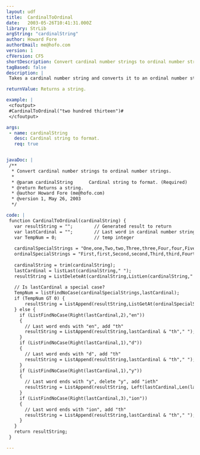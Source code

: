 ```yaml
---
layout: udf
title:  CardinalToOrdinal
date:   2003-05-26T10:41:31.000Z
library: StrLib
argString: "cardinalString"
author: Howard Fore
authorEmail: me@hofo.com
version: 1
cfVersion: CF5
shortDescription: Convert cardinal number strings to ordinal number strings.
tagBased: false
description: |
 Takes a cardinal number string and converts it to an ordinal number string. This is particularly useful when combined with the NumberAsString UDF.

returnValue: Returns a string.

example: |
 <cfoutput>
 #CardinalToOrdinal("two hundred thirteen")#
 </cfoutput>

args:
 - name: cardinalString
   desc: Cardinal string to format.
   req: true


javaDoc: |
 /**
  * Convert cardinal number strings to ordinal number strings.
  * 
  * @param cardinalString      Cardinal string to format. (Required)
  * @return Returns a string. 
  * @author Howard Fore (me@hofo.com) 
  * @version 1, May 26, 2003 
  */

code: |
 function CardinalToOrdinal(cardinalString) {
   var resultString = "";        // Generated result to return
   var lastCardinal = "";        // Last word in cardinal number string
   var TempNum = 0;              // temp integer
 
   cardinalSpecialStrings = "One,one,Two,two,Three,three,Four,four,Five,five,Six,six,Eight,eight,Nine,nine,Twelve,twelve";
   ordinalSpecialStrings = "First,first,Second,second,Third,third,Fourth,fourth,Fifth,fifth,Sixth,sixth,Eighth,eighth,Ninth,ninth,Twelfth,twelfth";
   
   cardinalString = trim(cardinalString);
   lastCardinal = listLast(cardinalString," ");
   resultString = ListDeleteAt(cardinalString,ListLen(cardinalString," ")," ");
   
   // Is lastCardinal a special case?
   TempNum = listFindNoCase(cardinalSpecialStrings,lastCardinal);
   if (TempNum GT 0) {
       resultString = ListAppend(resultString,ListGetAt(ordinalSpecialStrings,TempNum)," ");
   } else {
     if (ListFindNoCase(Right(lastCardinal,2),"en"))
     {
       // Last word ends with "en", add "th"
       resultString = ListAppend(resultString,lastCardinal & "th"," ");
     } 
     if (ListFindNoCase(Right(lastCardinal,1),"d"))
     {
       // Last word ends with "d", add "th"
       resultString = ListAppend(resultString,lastCardinal & "th"," ");
     } 
     if (ListFindNoCase(Right(lastCardinal,1),"y"))
     {
       // Last word ends with "y", delete "y", add "ieth"
       resultString = ListAppend(resultString, Left(lastCardinal,Len(lastCardinal) - 1) & "ieth"," ");
     } 
     if (ListFindNoCase(Right(lastCardinal,3),"ion"))
     {
       // Last word ends with "ion", add "th"
       resultString = ListAppend(resultString,lastCardinal & "th"," ");
     } 
   }
   return resultString;
 }

---
```



